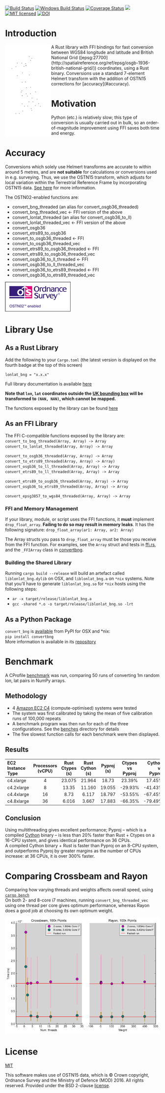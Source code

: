 [![Build Status](https://travis-ci.org/urschrei/lonlat_bng.png?branch=master)](https://travis-ci.org/urschrei/lonlat_bng) [![Windows Build Status](https://ci.appveyor.com/api/projects/status/github/urschrei/lonlat_bng?branch=master&svg=true)](https://ci.appveyor.com/project/urschrei/lonlat-bng) [![Coverage Status](https://coveralls.io/repos/github/urschrei/lonlat_bng/badge.svg?branch=master)](https://coveralls.io/github/urschrei/lonlat_bng?branch=master) [![](https://img.shields.io/crates/v/lonlat_bng.svg)](https://crates.io/crates/lonlat_bng) [![MIT licensed](https://img.shields.io/badge/license-MIT-blue.svg)](license.txt) [![DOI](https://zenodo.org/badge/3657/urschrei/lonlat_bng.svg)](https://zenodo.org/badge/latestdoi/3657/urschrei/lonlat_bng)  

# Introduction
<img alt="Map of the UK showing OS control points" style="float: left;" src="points.png">
A Rust library with FFI bindings for fast conversion between WGS84 longitude and latitude and British National Grid ([epsg:27700](http://spatialreference.org/ref/epsg/osgb-1936-british-national-grid/)) coordinates, using a Rust binary. Conversions use a standard 7-element Helmert transform with the addition of OSTN15 corrections for [accuracy](#accuracy).

# Motivation
Python (etc.) is relatively slow; this type of conversion is usually carried out in bulk, so an order-of-magnitude improvement using FFI saves both time and energy.

# Accuracy
Conversions which solely use Helmert transforms are accurate to within around 5 metres, and are **not suitable** for calculations or conversions used in e.g. surveying. Thus, we use the OSTN15 transform, which adjusts for local variation within the Terrestrial Reference Frame by incorporating OSTN15 data. [See here](http://www.ordnancesurvey.co.uk/business-and-government/help-and-support/navigation-technology/os-net/surveying.html) for more information.  

The OSTN02-enabled functions are:

- convert_bng_threaded (an alias for convert_osgb36_threaded)
- convert_bng_threaded_vec ← FFI version of the above
- convert_lonlat_threaded (an alias for convert_osgb36_to_ll)
- convert_lonlat_threaded_vec ← FFI version of the above
- convert_osgb36
- convert_etrs89_to_osgb36
- convert_to_osgb36_threaded ← FFI
- convert_to_osgb36_threaded_vec
- convert_etrs89_to_osgb36_threaded ← FFI
- convert_etrs89_to_osgb36_threaded_vec
- convert_osgb36_to_ll_threaded ← FFI
- convert_osgb36_to_ll_threaded_vec
- convert_osgb36_to_etrs89_threaded ← FFI
- convert_osgb36_to_etrs89_threaded_vec

[![OSTN02](ostn002_s.gif)]( "OSTN15")

# Library Use
## As a Rust Library
Add the following to your `Cargo.toml` (the latest version is displayed on the fourth badge at the top of this screen)  

    lonlat_bng = "x.x.x"

Full library documentation is available [here](http://urschrei.github.io/lonlat_bng/)  

**Note that `lon`, `lat` coordinates outside the [UK bounding box](http://spatialreference.org/ref/epsg/27700/) will be transformed to `(NAN, NAN)`, which cannot be mapped.**  

The functions exposed by the library can be found [here](http://urschrei.github.io/lonlat_bng/lonlat_bng/index.html#functions)

## As an FFI Library
The FFI C-compatible functions exposed by the library are:  
`convert_to_bng_threaded(Array, Array) -> Array`  
`convert_to_lonlat_threaded(Array, Array) -> Array`  

`convert_to_osgb36_threaded(Array, Array) -> Array`  
`convert_to_etrs89_threaded(Array, Array) -> Array)`  
`convert_osgb36_to_ll_threaded(Array, Array) -> Array`  
`convert_etrs89_to_ll_threaded(Array, Array) -> Array`  

`convert_etrs89_to_osgb36_threaded(Array, Array) -> Array`  
`convert_osgb36_to_etrs89_threaded(Array, Array) -> Array`  

`convert_epsg3857_to_wgs84_threaded(Array, Array) -> Array`  

### FFI and Memory Management
If your library, module, or script uses the FFI functions, it **must** implement `drop_float_array`. **Failing to do so may result in memory leaks**. It has the following signature: `drop_float_array(ar1: Array, ar2: Array)`  

The Array structs you pass to `drop_float_array` must be those you receive from the FFI function. For examples, see the `Array` struct and tests in [ffi.rs](src/ffi.rs), and the `_FFIArray` class in [convertbng](https://github.com/urschrei/convertbng/blob/master/convertbng/util.py).

### Building the Shared Library
Running `cargo build --release` will build an artefact called `liblonlat_bng.dylib` on OSX, and `liblonlat_bng.a` on `*nix` systems. Note that you'll have to generate `liblonlat_bng.so` for `*nix` hosts using the following steps:

- `ar -x target/release/liblonlat_bng.a`
- `gcc -shared *.o -o target/release/liblonlat_bng.so -lrt` 

## As a Python Package
`convert_bng` is [available](https://pypi.python.org/pypi/convertbng/) from PyPI for OSX and *nix:  
`pip install convertbng`  
More information is available in its [repository](https://github.com/urschrei/rust_bng)

# Benchmark
A CProfile [benchmark](remote_bench.py) was run, comparing 50 runs of converting 1m random lon, lat pairs in NumPy arrays.

## Methodology
- 4 [Amazon EC2 C4](http://docs.aws.amazon.com/AWSEC2/latest/UserGuide/c4-instances.html) (compute-optimised) systems were tested
- The system was first calibrated by taking the mean of five calibration runs of 100,000 repeats
- A benchmark program was then run for each of the three configurations. See the [benches](benches) directory for details
- The five slowest function calls for each benchmark were then displayed.

## Results

| EC2 Instance Type    | Processors (vCPU) | Rust Ctypes (s) | Rust Cython (s) | Pyproj (s) | Ctypes vs Pyproj | Cython vs Pyproj |
|:----------|:----------:|:----------:|:----------:|:----------:|:----------:|----------:|
| c4.xlarge            | 4                 | 23.075          | 21.964          |  18.73     |   23.39%         |  17.45%          |
| c4.2xlarge           | 8                 | 13.35           | 11.160          |  19.055    |  -29.93%         |  -41.43%         |
| c4.4xlarge           | 16                | 8.73            | 6.117           |  18.797    |  -53.55%         |  -67.45%         |
| c4.8xlarge           | 36                | 6.016           | 3.667           |  17.883    |  -66.35%         |  -79.49%         |


## Conclusion
Using multithreading gives excellent performance; Pyproj – which is a compiled [Cython](http://cython.org) binary – is less than 20% faster than Rust + Ctypes on a 16-CPU system, and gives identical performance on 36 CPUs.  
A compiled Cython binary + Rust is faster than Pyproj on an 8-CPU system, and outperforms Pyproj by greater margins as the number of CPUs increase: at 36 CPUs, it is over 300% faster.

# Comparing Crossbeam and Rayon
Comparing how varying threads and weights affects overall speed, using [`cargo bench`](benches/benchmarks.rs)  
On both 2- and 8-core i7 machines, running `convert_bng_threaded_vec` using one thread per core gives optimum performance, whereas Rayon does a good job at choosing its own optimum weight.

<img src="crossbeam_v_rayon.png" alt="Comparison" style="width: 789px;"/>

# License
[MIT](license.txt)  

This software makes use of OSTN15 data, which is © Crown copyright, Ordnance Survey and the Ministry of Defence (MOD) 2016. All rights reserved. Provided under the BSD 2-clause [license](OSTN02_license.txt).
